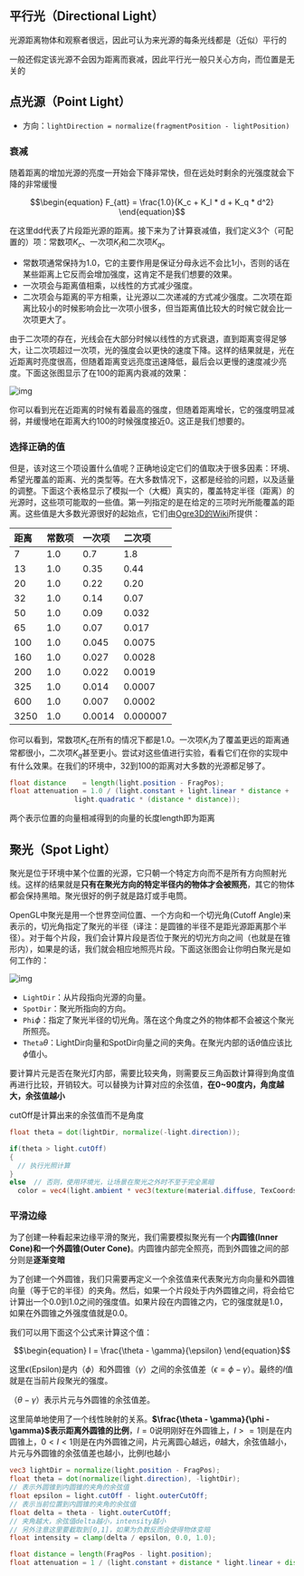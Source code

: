 ## 平行光（Directional Light）

光源距离物体和观察者很远，因此可认为来光源的每条光线都是（近似）平行的

一般还假定该光源不会因为距离而衰减，因此平行光一般只关心方向，而位置是无关的

## 点光源（Point Light）

-   方向：`lightDirection = normalize(fragmentPosition - lightPosition)`

### 衰减

随着距离的增加光源的亮度一开始会下降非常快，但在远处时剩余的光强度就会下降的非常缓慢

$$\begin{equation} F_{att} = \frac{1.0}{K_c + K_l * d + K_q * d^2} \end{equation}$$

在这里dd代表了片段距光源的距离。接下来为了计算衰减值，我们定义3个（可配置的）项：常数项$K_c$、一次项$K_l$和二次项$K_q$。

-   常数项通常保持为1.0，它的主要作用是保证分母永远不会比1小，否则的话在某些距离上它反而会增加强度，这肯定不是我们想要的效果。
-   一次项会与距离值相乘，以线性的方式减少强度。
-   二次项会与距离的平方相乘，让光源以二次递减的方式减少强度。二次项在距离比较小的时候影响会比一次项小很多，但当距离值比较大的时候它就会比一次项更大了。

由于二次项的存在，光线会在大部分时候以线性的方式衰退，直到距离变得足够大，让二次项超过一次项，光的强度会以更快的速度下降。这样的结果就是，光在近距离时亮度很高，但随着距离变远亮度迅速降低，最后会以更慢的速度减少亮度。下面这张图显示了在100的距离内衰减的效果：

![img](https://learnopengl-cn.github.io/img/02/05/attenuation.png)

你可以看到光在近距离的时候有着最高的强度，但随着距离增长，它的强度明显减弱，并缓慢地在距离大约100的时候强度接近0。这正是我们想要的。

### 选择正确的值

但是，该对这三个项设置什么值呢？正确地设定它们的值取决于很多因素：环境、希望光覆盖的距离、光的类型等。在大多数情况下，这都是经验的问题，以及适量的调整。下面这个表格显示了模拟一个（大概）真实的，覆盖特定半径（距离）的光源时，这些项可能取的一些值。第一列指定的是在给定的三项时光所能覆盖的距离。这些值是大多数光源很好的起始点，它们由[Ogre3D的Wiki](http://www.ogre3d.org/tikiwiki/tiki-index.php?page=-Point+Light+Attenuation)所提供：

| 距离 | 常数项 | 一次项 | 二次项   |
| :--- | :----- | :----- | :------- |
| 7    | 1.0    | 0.7    | 1.8      |
| 13   | 1.0    | 0.35   | 0.44     |
| 20   | 1.0    | 0.22   | 0.20     |
| 32   | 1.0    | 0.14   | 0.07     |
| 50   | 1.0    | 0.09   | 0.032    |
| 65   | 1.0    | 0.07   | 0.017    |
| 100  | 1.0    | 0.045  | 0.0075   |
| 160  | 1.0    | 0.027  | 0.0028   |
| 200  | 1.0    | 0.022  | 0.0019   |
| 325  | 1.0    | 0.014  | 0.0007   |
| 600  | 1.0    | 0.007  | 0.0002   |
| 3250 | 1.0    | 0.0014 | 0.000007 |

你可以看到，常数项$K_c$在所有的情况下都是1.0。一次项$K_l$为了覆盖更远的距离通常都很小，二次项$K_q$甚至更小。尝试对这些值进行实验，看看它们在你的实现中有什么效果。在我们的环境中，32到100的距离对大多数的光源都足够了。

``` glsl
float distance    = length(light.position - FragPos);
float attenuation = 1.0 / (light.constant + light.linear * distance + 
                light.quadratic * (distance * distance));
```

两个表示位置的向量相减得到的向量的长度length即为距离

## 聚光（Spot Light）

聚光是位于环境中某个位置的光源，它只朝一个特定方向而不是所有方向照射光线。这样的结果就是**只有在聚光方向的特定半径内的物体才会被照亮**，其它的物体都会保持黑暗。聚光很好的例子就是路灯或手电筒。

OpenGL中聚光是用一个世界空间位置、一个方向和一个切光角(Cutoff Angle)来表示的，切光角指定了聚光的半径（译注：是圆锥的半径不是距光源距离那个半径）。对于每个片段，我们会计算片段是否位于聚光的切光方向之间（也就是在锥形内），如果是的话，我们就会相应地照亮片段。下面这张图会让你明白聚光是如何工作的：

![img](https://learnopengl-cn.github.io/img/02/05/light_casters_spotlight_angles.png)

-   `LightDir`：从片段指向光源的向量。
-   `SpotDir`：聚光所指向的方向。
-   `Phi`$\phi$：指定了聚光半径的切光角。落在这个角度之外的物体都不会被这个聚光所照亮。
-   `Theta`$\theta$：LightDir向量和SpotDir向量之间的夹角。在聚光内部的话$\theta$值应该比$\phi$值小。

要计算片元是否在聚光灯内部，需要比较夹角，则需要反三角函数计算得到角度值再进行比较，开销较大。可以替换为计算对应的余弦值，**在0~90度内，角度越大，余弦值越小**

cutOff是计算出来的余弦值而不是角度

```glsl
float theta = dot(lightDir, normalize(-light.direction));

if(theta > light.cutOff) 
{       
  // 执行光照计算
}
else  // 否则，使用环境光，让场景在聚光之外时不至于完全黑暗
  color = vec4(light.ambient * vec3(texture(material.diffuse, TexCoords)), 1.0);
```

### 平滑边缘

为了创建一种看起来边缘平滑的聚光，我们需要模拟聚光有一个**内圆锥(Inner Cone)**和一个**外圆锥(Outer Cone)**。内圆锥内部完全照亮，而到外圆锥之间的部分则是**逐渐变暗**

为了创建一个外圆锥，我们只需要再定义一个余弦值来代表聚光方向向量和外圆锥向量（等于它的半径）的夹角。然后，如果一个片段处于内外圆锥之间，将会给它计算出一个0.0到1.0之间的强度值。如果片段在内圆锥之内，它的强度就是1.0，如果在外圆锥之外强度值就是0.0。

我们可以用下面这个公式来计算这个值：

$$\begin{equation} I = \frac{\theta - \gamma}{\epsilon} \end{equation}$$

这里$\epsilon$(Epsilon)是内（$\phi$）和外圆锥（$\gamma$）之间的余弦值差（$\epsilon =  \phi - \gamma$）。最终的$I$值就是在当前片段聚光的强度。

（$\theta - \gamma$）表示片元与外圆锥的余弦值差。

这里简单地使用了一个线性映射的关系。**$\frac{\theta - \gamma}{\phi - \gamma}$表示距离外圆锥的比例**，$I=0$说明刚好在外圆锥上，$I>=1$则是在内圆锥上，$0<I<1$则是在内外圆锥之间，片元离圆心越远，$\theta$越大，余弦值越小，片元与外圆锥的余弦值差也越小，比例$I$也越小

``` glsl
vec3 lightDir = normalize(light.position - FragPos);
float theta = dot(normalize(light.direction), -lightDir);
// 表示外圆锥到内圆锥的夹角的余弦值
float epsilon = light.cutOff - light.outerCutOff;
// 表示当前位置到内圆锥的夹角的余弦值
float delta = theta - light.outerCutOff;
// 夹角越大，余弦值delta越小，intensity越小
// 另外注意这里要截取到[0,1]，如果为负数反而会使得物体变暗
float intensity = clamp(delta / epsilon, 0.0, 1.0);

float distance = length(FragPos - light.position);
float attenuation = 1 / (light.constant + distance * light.linear + distance * light.quadratic * light.quadratic);
```

